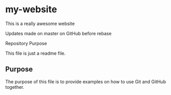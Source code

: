 # my-website

This is a really awesome website

Updates made on master on GitHub before rebase

Repository Purpose

This file is just a readme file.

## Purpose

The purpose of this file is to provide examples
on how to use Git and GitHub together.
